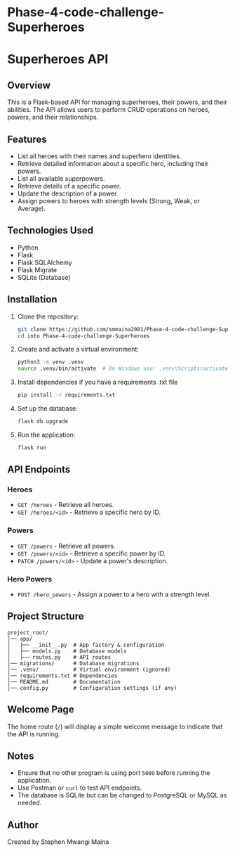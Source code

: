 # Phase-4-code-challenge-Superheroes
# Superheroes API

## Overview
This is a Flask-based API for managing superheroes, their powers, and their abilities. The API allows users to perform CRUD operations on heroes, powers, and their relationships. 

## Features
- List all heroes with their names and superhero identities.
- Retrieve detailed information about a specific hero, including their powers.
- List all available superpowers.
- Retrieve details of a specific power.
- Update the description of a power.
- Assign powers to heroes with strength levels (Strong, Weak, or Average).

## Technologies Used
- Python
- Flask
- Flask SQLAlchemy
- Flask Migrate
- SQLite (Database)

## Installation
1. Clone the repository:
   ```sh
   git clone https://github.com/smmaina2001/Phase-4-code-challenge-Superheroes
   cd into Phase-4-code-challenge-Superheroes
   

2. Create and activate a virtual environment:
   ```sh
   python3 -m venv .venv
   source .venv/bin/activate  # On Windows use: .venv\Scripts\activate
   ```

3. Install dependencies if you have a requirements .txt file
   ```sh
   pip install -r requirements.txt
   ```

4. Set up the database:
   ```sh
   flask db upgrade
   ```

5. Run the application:
   ```sh
   flask run
   ```

## API Endpoints

### Heroes
- `GET /heroes` - Retrieve all heroes.
- `GET /heroes/<id>` - Retrieve a specific hero by ID.

### Powers
- `GET /powers` - Retrieve all powers.
- `GET /powers/<id>` - Retrieve a specific power by ID.
- `PATCH /powers/<id>` - Update a power's description.

### Hero Powers
- `POST /hero_powers` - Assign a power to a hero with a strength level.

## Project Structure
```
project_root/
│── app/
│   ├── __init__.py  # App factory & configuration
│   ├── models.py    # Database models
│   ├── routes.py    # API routes
│── migrations/      # Database migrations
│── .venv/           # Virtual environment (ignored)
│── requirements.txt # Dependencies
│── README.md        # Documentation
│── config.py        # Configuration settings (if any)
```

## Welcome Page
The home route (`/`) will display a simple welcome message to indicate that the API is running.

## Notes
- Ensure that no other program is using port `5000` before running the application.
- Use Postman or `curl` to test API endpoints.
- The database is SQLite but can be changed to PostgreSQL or MySQL as needed.

## Author
Created by Stephen Mwangi Maina
